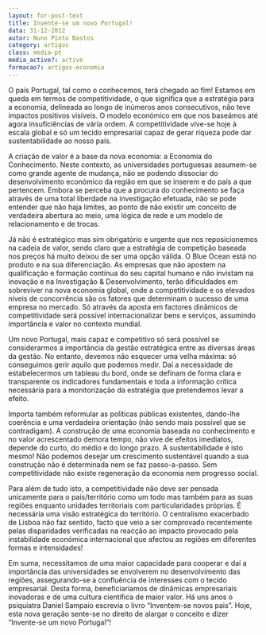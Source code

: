 ```yaml
---
layout: for-post-text
title: Invente-se um novo Portugal!
data: 31-12-2012
autor: Nuno Pinto Bastos
category: artigos
class: media-pt
media_active?: active
formacao?: artigos-economia
---  
```

  
O país Portugal, tal como o conhecemos, terá chegado ao fim! Estamos em queda em termos de competitividade, o que significa que a estratégia para a economia, delineada ao longo de inúmeros anos consecutivos, não teve impactos positivos visíveis. O modelo económico em que nos baseámos até agora insuficiências de vária ordem. A competitividade vive-se hoje à escala global e só um tecido empresarial capaz de gerar riqueza pode dar sustentabilidade ao nosso país.

A criação de valor é a base da nova economia: a Economia do Conhecimento. Neste contexto, as universidades portuguesas assumem-se como grande agente de mudança, não se podendo dissociar do desenvolvimento económico da região em que se inserem e do país a que pertencem. Embora se perceba que a procura do conhecimento se faça através de uma total liberdade na investigação efetuada, não se pode entender que não haja limites, ao ponto de não existir um conceito de verdadeira abertura ao meio, uma lógica de rede e um modelo de relacionamento e de trocas.

Já não é estratégico mas sim obrigatório e urgente que nos reposicionemos na cadeia de valor, sendo claro que a estratégia de competição baseada nos preços há muito deixou de ser uma opção válida. O Blue Ocean está no produto e na sua diferenciação. As empresas que não apostem na qualificação e formação contínua do seu capital humano e não invistam na inovação e na Investigação & Desenvolvimento, terão dificuldades em sobreviver na nova economia global, onde a competitividade e os elevados níveis de concorrência são os fatores que determinam o sucesso de uma empresa no mercado. Só através da aposta em factores dinâmicos de competitividade será possível internacionalizar bens e serviços, assumindo importância e valor no contexto mundial.

Um novo Portugal, mais capaz e competitivo só será possível se considerarmos a importância da gestão estratégica entre as diversas áreas da gestão. No entanto, devemos não esquecer uma velha máxima: só conseguimos gerir aquilo que podemos medir. Daí a necessidade de estabelecermos um tableau du bord, onde se definam de forma clara e transparente os indicadores fundamentais e toda a informação crítica necessária para a monitorização da estratégia que pretendemos levar a efeito.

Importa também reformular as políticas públicas existentes, dando-lhe coerência e uma verdadeira orientação (não sendo mais possível que se contradigam). A construção de uma economia baseada no conhecimento e no valor acrescentado demora tempo, não vive de efeitos imediatos, depende do curto, do médio e do longo prazo. A sustentabilidade é isto mesmo! Não podemos desejar um crescimento sustentável quando a sua construção não é determinada nem se faz passo-a-passo. Sem competitividade não existe regeneração da economia nem progresso social.

Para além de tudo isto, a competitividade não deve ser pensada unicamente para o país/território como um todo mas também para as suas regiões enquanto unidades territoriais com particularidades próprias. É necessária uma visão estratégica do território. O centralismo exacerbado de Lisboa não faz sentido, facto que veio a ser comprovado recentemente pelas disparidades verificadas na reacção ao impacto provocado pela instabilidade económica internacional que afectou as regiões em diferentes formas e intensidades!

Em suma, necessitamos de uma maior capacidade para cooperar e daí a importância das universidades se envolverem no desenvolvimento das regiões, assegurando-se a confluência de interesses com o tecido empresarial. Desta forma, beneficiaríamos de dinâmicas empresariais inovadoras e de uma cultura científica de maior valor. Há uns anos o psiquiatra Daniel Sampaio escrevia o livro “Inventem-se novos pais”. Hoje, esta nova geração sente-se no direito de alargar o conceito e dizer “Invente-se um novo Portugal”!